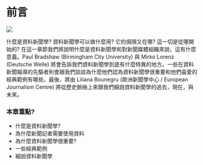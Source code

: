 # 前言

![](http://datajournalismhandbook.org/1.0/en/figs/incoming/01-00-cover.png)

什麼是資料新聞學? 資料新聞學可以做什麼用? 它的侷限又在哪? 這一切是從哪開始的? 在這一章節我們將說明什麼是資料新聞學和對新聞媒體組織來說，這有什麼意義。Paul Bradshaw (Birmingham City University) 與 Mirko Lorenz (Deutsche Welle) 將會告訴我們資料新聞學到底有什麼特異的地方。一些在資料新聞報導的先驅者則會跟我們談談為什麼他們認為資料新聞學很重要和他們喜愛的經典範例有哪些。最後，將由 Liliana Bounegru (歐洲新聞學中心 / European Journalism Centre) 將從歷史脈絡上來跟我們細說資料新聞學的過去，現在，與未來。

### 本章重點?

* 什麼是資料新聞學?
* 為什麼新聞記者需要使用資料
* 為什麼資料新聞學很重要?
* 一些經典範例
* 細說資料新聞學
